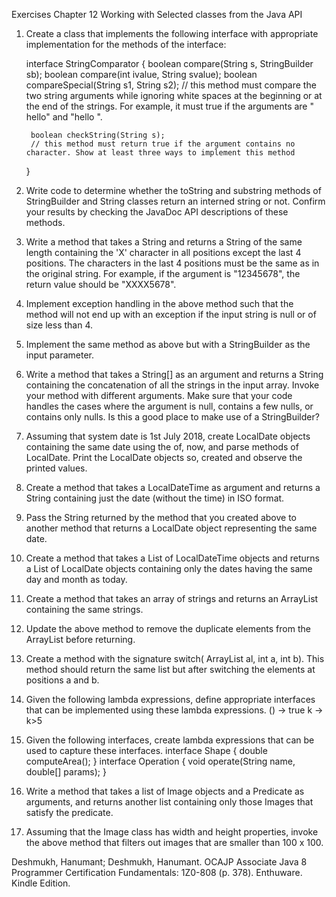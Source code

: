 Exercises Chapter 12 Working with Selected classes from the Java API

1. Create a class that implements the following interface with appropriate implementation for the methods of the interface:

	interface StringComparator {
		boolean compare(String s, StringBuilder sb);
		boolean compare(int ivalue, String svalue);
		boolean compareSpecial(String s1, String s2); 
		// this method must compare the two string arguments while ignoring white spaces at the beginning or at the end of the strings. For example, it must true if the arguments are " hello" and "hello ". 
		
		boolean checkString(String s); 
		// this method must return true if the argument contains no character. Show at least three ways to implement this method 
	}
2. Write code to determine whether the toString and substring methods of StringBuilder and String classes return an interned string or not. Confirm your results by checking the JavaDoc API descriptions of these methods. 

3. Write a method that takes a String and returns a String of the same length containing the 'X' character in all positions except the last 4 positions. The characters in the last 4 positions must be the same as in the original string. For example, if the argument is "12345678", the return value should be "XXXX5678". 

4. Implement exception handling in the above method such that the method will not end up with an exception if the input string is null or of size less than 4. 

5. Implement the same method as above but with a StringBuilder as the input parameter. 

6. Write a method that takes a String[] as an argument and returns a String containing the concatenation of all the strings in the input array. Invoke your method with different arguments. Make sure that your code handles the cases where the argument is null, contains a few nulls, or contains only nulls. Is this a good place to make use of a StringBuilder? 

7. Assuming that system date is 1st July 2018, create LocalDate objects containing the same date using the of, now, and parse methods of LocalDate. Print the LocalDate objects so, created and observe the printed values. 

8. Create a method that takes a LocalDateTime as argument and returns a String containing just the date (without the time) in ISO format.

9. Pass the String returned by the method that you created above to another method that returns a LocalDate object representing the same date. 

10. Create a method that takes a List of LocalDateTime objects and returns a List of LocalDate objects containing only the dates having the same day and month as today. 

11. Create a method that takes an array of strings and returns an ArrayList containing the same strings.

12. Update the above method to remove the duplicate elements from the ArrayList before returning. 

13. Create a method with the signature switch( ArrayList al, int a, int b). This method should return the same list but after switching the elements at positions a and b. 

14. Given the following lambda expressions, define appropriate interfaces that can be implemented using these lambda expressions.
	() -> true
	k -> k>5
	
15. Given the following interfaces, create lambda expressions that can be used to capture these interfaces.
interface Shape {
	double computeArea();
}
interface Operation {
	void operate(String name, double[] params);
}

16. Write a method that takes a list of Image objects and a Predicate as arguments, and returns another list containing only those Images that satisfy the predicate. 

17. Assuming that the Image class has width and height properties, invoke the above method that filters out images that are smaller than 100 x 100.

Deshmukh, Hanumant; Deshmukh, Hanumant. OCAJP Associate Java 8 Programmer Certification Fundamentals: 1Z0-808 (p. 378). Enthuware. Kindle Edition. 